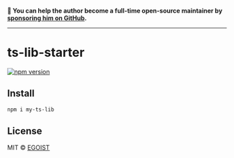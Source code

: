 **💛 You can help the author become a full-time open-source maintainer by [sponsoring him on GitHub](https://github.com/sponsors/egoist).**

---

# ts-lib-starter

[![npm version](https://badgen.net/npm/v/express)](https://npm.im/express)


## Install

```bash
npm i my-ts-lib
```

## License

MIT &copy; [EGOIST](https://github.com/sponsors/egoist)
